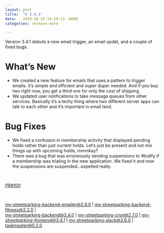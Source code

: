 ```yaml
---
layout: post
title:  "V 3.4.1"
date:   2020-10-15 14:24:13 -0600
categories: release-note

---
```

Version 3.4.1 debuts a new email trigger, an email updat, and a couple of fixed bugs. 

# What’s New
- We created a new feature for emails that uses a pattern to trigger emails. It’s simple and efficient and super duper needed. And if you buy two right now, you get a third one for only the cost of shipping. 
- We updated user notifications to take message queues from other services. Basically it’s a techy thing where two different server apps can talk to each other and it’s important in email land. 

# Bug Fixes
- We fixed a confusion in membership activity that displayed pending holds rather than just current holds. Let’s just be present and not mix things up with upcoming holds, mmmkay?
- There was a bug that was erroneously sending suspensions to Wodify if a membership was trialing in the new application. We fixed it and now the suspensions are suspended...expelled really. 


<br/>


*[PR#100](https://github.com/streetparking/my-streetparking/pull/100#issue-504413496)* 

<br/>

my-streetparking-backend-emailer@2.6.0 \| my-streetparking-backend-fitness@2.2.0 \| <br/> my-streetparking-backend@3.4.0 \| my-streetparking-cron@2.7.0 \| *[my-streetparking-frontend@3.4.1](https://github.com/streetparking/my-streetparking/blob/development/packages/my-streetparking-backend/CHANGELOG.md)* \|
 my-streetparking-slack@2.6.0 \| taskmaster@0.2.0
